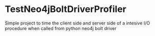 # TestNeo4jBoltDriverProfiler
Simple project to time the client side and server side of a intesive I/O procedure when called from python neo4j bolt driver
